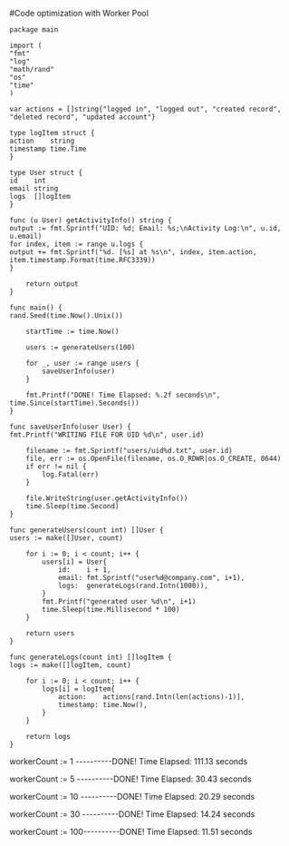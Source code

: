 #Code optimization with Worker Pool

````
package main

import (
"fmt"
"log"
"math/rand"
"os"
"time"
)

var actions = []string{"logged in", "logged out", "created record", "deleted record", "updated account"}

type logItem struct {
action    string
timestamp time.Time
}

type User struct {
id    int
email string
logs  []logItem
}

func (u User) getActivityInfo() string {
output := fmt.Sprintf("UID: %d; Email: %s;\nActivity Log:\n", u.id, u.email)
for index, item := range u.logs {
output += fmt.Sprintf("%d. [%s] at %s\n", index, item.action, item.timestamp.Format(time.RFC3339))
}

	return output
}

func main() {
rand.Seed(time.Now().Unix())

	startTime := time.Now()

	users := generateUsers(100)

	for _, user := range users {
		saveUserInfo(user)
	}

	fmt.Printf("DONE! Time Elapsed: %.2f seconds\n", time.Since(startTime).Seconds())
}

func saveUserInfo(user User) {
fmt.Printf("WRITING FILE FOR UID %d\n", user.id)

	filename := fmt.Sprintf("users/uid%d.txt", user.id)
	file, err := os.OpenFile(filename, os.O_RDWR|os.O_CREATE, 0644)
	if err != nil {
		log.Fatal(err)
	}

	file.WriteString(user.getActivityInfo())
	time.Sleep(time.Second)
}

func generateUsers(count int) []User {
users := make([]User, count)

	for i := 0; i < count; i++ {
		users[i] = User{
			id:    i + 1,
			email: fmt.Sprintf("user%d@company.com", i+1),
			logs:  generateLogs(rand.Intn(1000)),
		}
		fmt.Printf("generated user %d\n", i+1)
		time.Sleep(time.Millisecond * 100)
	}

	return users
}

func generateLogs(count int) []logItem {
logs := make([]logItem, count)

	for i := 0; i < count; i++ {
		logs[i] = logItem{
			action:    actions[rand.Intn(len(actions)-1)],
			timestamp: time.Now(),
		}
	}

	return logs
}
````


workerCount := 1  ----------DONE! Time Elapsed: 111.13 seconds

workerCount := 5  ----------DONE! Time Elapsed: 30.43 seconds

workerCount := 10 ----------DONE! Time Elapsed: 20.29 seconds

workerCount := 30 ----------DONE! Time Elapsed: 14.24 seconds

workerCount := 100----------DONE! Time Elapsed: 11.51 seconds





````